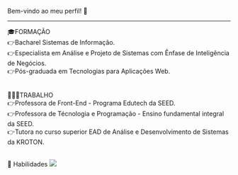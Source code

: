 Bem-vindo ao meu perfil! 👋
<hr>
🎓FORMAÇÃO <br>
👉Bacharel Sistemas de Informação. <br>
👉Especialista em Análise e Projeto de Sistemas com Ênfase de Inteligência de Negócios.<br>
👉Pós-graduada em Tecnologias para Aplicações Web. <br> <br>

👩🏽‍💻TRABALHO<BR>
👉Professora de Front-End - Programa Edutech da SEED. <BR>
👉Professora de Técnologia e Programação - Ensino fundamental integral da SEED. <br>
👉Tutora no curso superior EAD  de Análise e Desenvolvimento de Sistemas da KROTON. <br><br>
 
 🚀 Habilidades
 <img src="https://img.shields.io/badge/HTML5-E34F26?style=for-the-badge&logo=html5&logoColor=white"/>


